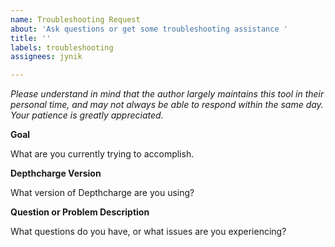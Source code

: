```yaml
---
name: Troubleshooting Request
about: 'Ask questions or get some troubleshooting assistance '
title: ''
labels: troubleshooting
assignees: jynik

---
```


*Please understand in mind that the author largely maintains this tool in their personal time, and may not always be able to respond within the same day. Your patience is greatly appreciated.*

**Goal**

What are you currently trying to accomplish.

**Depthcharge Version**

What version of Depthcharge are you using?

**Question or Problem Description**

What questions do you have, or what issues are you experiencing?
